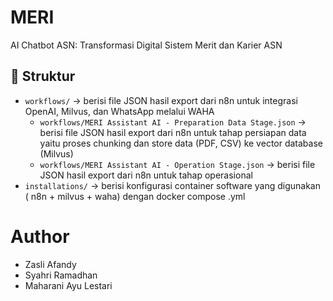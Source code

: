 # MERI
AI Chatbot ASN: Transformasi Digital Sistem Merit dan Karier ASN

## 🧩 Struktur
- `workflows/` → berisi file JSON hasil export dari n8n untuk integrasi OpenAI, Milvus, dan WhatsApp melalui WAHA
  - `workflows/MERI Assistant AI - Preparation Data Stage.json` → berisi file JSON hasil export dari n8n untuk tahap persiapan data yaitu proses chunking dan store data (PDF, CSV) ke vector database (Milvus)
  - `workflows/MERI Assistant AI - Operation Stage.json` → berisi file JSON hasil export dari n8n untuk tahap operasional
- `installations/`  → berisi konfigurasi container software yang digunakan ( n8n + milvus + waha) dengan docker compose .yml 

# Author
- Zasli Afandy
- Syahri Ramadhan
- Maharani Ayu Lestari
